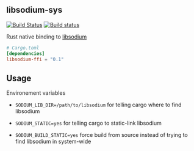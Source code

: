 ## libsodium-sys

[![Build Status](https://travis-ci.org/zonyitoo/libsodium-ffi.svg?branch=master)](https://travis-ci.org/zonyitoo/libsodium-ffi)
[![Build status](https://ci.appveyor.com/api/projects/status/em09bc2uktyvnf3h?svg=true)](https://ci.appveyor.com/project/zonyitoo/libsodium-ffi)

Rust native binding to [libsodium](https://github.com/jedisct1/libsodium)

```toml
# Cargo.toml
[dependencies]
libsodium-ffi = "0.1"
```

## Usage

Environement variables

- `SODIUM_LIB_DIR=/path/to/libsodium` for telling cargo where to find libsodium

- `SODIUM_STATIC=yes` for telling cargo to static-link libsodium

- `SODIUM_BUILD_STATIC=yes` force build from source instead of trying to find libsodium in system-wide
